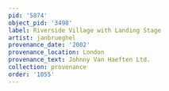 ```yaml
---
pid: '5874'
object_pid: '3498'
label: Riverside Village with Landing Stage
artist: janbrueghel
provenance_date: '2002'
provenance_location: London
provenance_text: Johnny Van Haeften Ltd.
collection: provenance
order: '1055'
---
```


